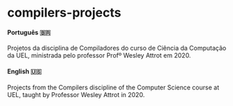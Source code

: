 # compilers-projects

#### Português :brazil:
Projetos da disciplina de Compiladores do curso de Ciência da Computação da UEL, ministrada pelo professor Profº Wesley Attrot em 2020.

#### English :us:
Projects from the Compilers discipline of the Computer Science course at UEL, taught by Professor Wesley Attrot in 2020.

